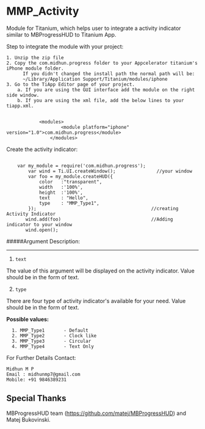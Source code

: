 MMP_Activity
============

Module for Titanium, which helps user to integrate a activity indicator similar to MBProgressHUD to Titanium App.

Step to integrate the module with your project:

	1. Unzip the zip file
	2. Copy the com.midhun.progress folder to your Appcelerator titanium's iPhone module folder.
          If you didn't changed the install path the normal path will be:
          ~/Library/Application Support/Titanium/modules/iphone
	3. Go to the TiApp Editor page of your project.
		a. If you are using the GUI interface add the module on the right side window.
		b. If you are using the xml file, add the below lines to your tiapp.xml.
```

			<modules>
        			<module platform="iphone" version="1.0">com.midhun.progress</module>
	    		</modules>

```

Create the activity indicator:
```

	var my_module = require('com.midhun.progress');
        var wind = Ti.UI.createWindow();               //your window
        var foo = my_module.createHUD({
	        color	:"transparent",
  	        width	:'100%',
  	        height	:'100%',
  	        text  	: "Hello",
  	        type  	: "MMP_Type1",  
        });                                          //creating Activity Indicator
       wind.add(foo)                                 //Adding indicator to your window
       wind.open();

```
#####Argument Description:
______________________

1) `text`

The value of this argument will be displayed on the activity indicator. Value should be in the form of text.

2) `type`

There are four type of activity indicator's available for your need. Value should be in the form of text.

   **Possible values:**

      1. MMP_Type1       - Default
      2. MMP_Type2       - Clock like
      3. MMP_Type3       - Circular
      4. MMP_Type4       - Text Only

For Further Details Contact:

	Midhun M P
	Email : midhunmp7@gmail.com
	Mobile: +91 9846389231


Special Thanks
--------------
MBProgressHUD team (https://github.com/matej/MBProgressHUD) and Matej Bukovinski.